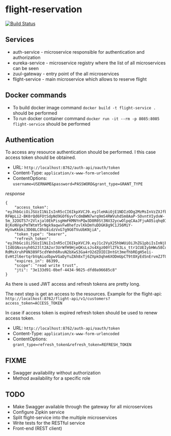 # flight-reservation
[![Build Status](https://travis-ci.com/sergeivisotsky/flight-reservation.svg?branch=master)](https://travis-ci.com/sergeivisotsky/flight-reservation)

## Services
* auth-service - microservice responsible for authentication and authorization
* eureka-service - microservice registry where the list of all microservices can be seen
* zuul-gateway - entry point of the all microservices
* flight-service - main microservice which allows to reserve flight

## Docker commands
* To build docker image command `docker build -t flight-service .` should be performed
* To run docker container command `docker run -it --rm -p 8085:8085 flight-service` should be performed

## Authentication
To access any resource authentication should be performed. I this case access token should be obtained.
* URL: `http://localhost:8762/auth-api/oauth/token`
* Content-Type: `application/x-www-form-urlencoded`
* ContentOptions: `username=USERNAME&password=PASSWORD&grant_type=GRANT_TYPE`

_response_
```
{
    "access_token": "eyJhbGciOiJSUzI1NiIsInR5cCI6IkpXVCJ9.eyJleHAiOjE1NDIzODg2MzMsInVzZXJfbmFtZSI6ImFkbWluIiwiYXV0aG9yaXRpZXMiOlsiUk9MRV9VU0VSIiwiUk9MRV9BRE1JTiJdLCJqdGkiOiIzZTEzM2Q5MS0wYmVmLTQ0MzQtOTAyNS1kZmQwYTk2Njg1YzgiLCJjbGllbnRfaWQiOiJ0cnVzdGVkLWNsaWVudCIsInNjb3BlIjpbInJlYWQiLCJ3cml0ZSIsInRydXN0Il19.GHfKu8p7sEIBKPOoH7iknWj5eBffaoPEa2e3YZ3EAS-RFWpLi2-BK0rQd6FOtSdpNd9GOf6yvfcdmBWN7wrq9mS4RWVuhdSm8AaP-SOvntVIydvW-5m_32OGTS7r2Vlxjal0EkPisgHmFKMNYnPQw3D8R0St3NV32ycwOlpqCAaJFjuAO5iqhq0IuxUOJjGplqqNI9ubdd9qvZ7giHMbXhBbaBzsVBgzlQLkZAxN11VytqzVaC0ZL-BjKoNVgxPmTWtmY5rNgk9aqwvFw0hefzvlKkDmYuDDGK8g9C1J56MiY-HyVwKkbki3D08LC8hU4idzVxG7g9G6TVuUbKNjiA",
    "token_type": "bearer",
    "refresh_token": "eyJhbGciOiJSUzI1NiIsInR5cCI6IkpXVCJ9.eyJ1c2VyX25hbWUiOiJhZG1pbiIsInNjb3BlIjpbInJlYWQiLCJ3cml0ZSIsInRydXN0Il0sImF0aSI6IjNlMTMzZDkxLTBiZWYtNDQzNC05MDI1LWRmZDBhOTY2ODVjOCIsImV4cCI6MTU0MjU2MTQzMywiYXV0aG9yaXRpZXMiOlsiUk9MRV9VU0VSIiwiUk9MRV9BRE1JTiJdLCJqdGkiOiI4OWIzMjA3OC1jMDczLTQ4MDctOWVmZS04MjYzNDkxMjYyMGIiLCJjbGllbnRfaWQiOiJ0cnVzdGVkLWNsaWVudCJ9.APVVEQjLxnPiCS_Ri4AVhjgcRG_UrDZ-lIdEGNxsnyh0S23lt2A2xr3UrWfH9HjeQKsLsJs4Xgz00YlZfk3Ls_ttr1CUEIybHWu58Cq4JrypLIplUnhcGi6ZewAJWlolwrpLQTQEisemg7WbgKxohTn-RdMsXruhP8N389F5cdYWnh6RvuN2bXwS3Ga4rO2dZOIECDntGt3mefhbREgH5e1i-EvHt2l6ertqrbVqAiudbpwVGaDyYuZAh8xTj6ZXpkOqhm6XODmUpCT9tOXyEdSnErvmZJTOEswuloWnsWdlpmQbrirUub_nr7Yx5Z5ilDUwiYL9wbcoS6XL4yrfJQ",
    "expires_in": 86399,
    "scope": "read write trust",
    "jti": "3e133d91-0bef-4434-9025-dfd0a96685c8"
}
```
As there is used JWT access and refresh tokens are pretty long.

The next step is get an access to the resources. Example for the flight-api: `http://localhost:8762/flight-api/v1/customers?access_token=ACCESS_TOKEN`

In case if access token is expired refresh token should be used to renew access token.
* URL: `http://localhost:8762/auth-api/oauth/token`
* Content-Type: `application/x-www-form-urlencoded`
* ContentOptions: `grant_type=refresh_token&refresh_token=REFRESH_TOKEN`

## FIXME
* Swagger availability without authorization
* Method availability for a specific role

## TODO
* Make Swagger available through the gateway for all microservices
* Configure Zipkin service
* Split flight-service into the multiple microservices
* Write tests for the RESTful service
* Front-end (REST client)